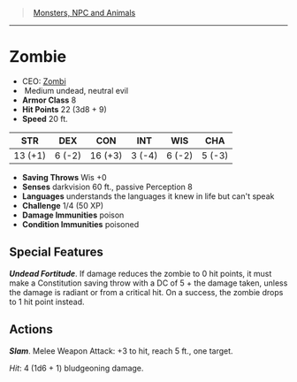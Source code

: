 ﻿---
!MonsterVO
Type: undead
Size: Medium
Alignment: neutral evil
ArmorClass: 8
HitPoints: 22 (3d8 + 9)
Speed: 20 ft.
Strength: 13 (+1)
Dexterity: ' 6 (-2)'
Constitution: 16 (+3)
Intelligence: ' 3 (-4)'
Wisdom: ' 6 (-2)'
Charisma: ' 5 (-3)'
SavingThrows: Wis +0
DamageImmunities: poison
ConditionImmunities: poisoned
Senses: darkvision 60 ft., passive Perception 8
Languages: understands the languages it knew in life but can't speak
Challenge: 1/4 (50 XP)
Id: monsters_vo.md#zombie
ParentLink: monsters_vo.md#monsters-npc-and-animals
Name: Zombie
ParentName: Monsters, NPC and Animals
NameLevel: 1
AltName: '[Zombi](hd_monsters_zombi.md)'
---
> [Monsters, NPC and Animals](srd_monsters.md)

---

# Zombie

- CEO: [Zombi](hd_monsters_zombi.md)
-  Medium undead, neutral evil
- **Armor Class** 8
- **Hit Points** 22 (3d8 + 9)
- **Speed** 20 ft.

|STR|DEX|CON|INT|WIS|CHA|
|---|---|---|---|---|---|
|13 (+1)| 6 (-2)|16 (+3)| 3 (-4)| 6 (-2)| 5 (-3)|

- **Saving Throws** Wis +0
- **Senses** darkvision 60 ft., passive Perception 8
- **Languages** understands the languages it knew in life but can't speak
- **Challenge** 1/4 (50 XP)
- **Damage Immunities** poison
- **Condition Immunities** poisoned

## Special Features

**_Undead Fortitude_**. If damage reduces the zombie to 0 hit points, it must make a Constitution saving throw with a DC of 5 + the damage taken, unless the damage is radiant or from a critical hit. On a success, the zombie drops to 1 hit point instead.

## Actions

**_Slam_**. Melee Weapon Attack: +3 to hit, reach 5 ft., one target.

_Hit_: 4 (1d6 + 1) bludgeoning damage.

